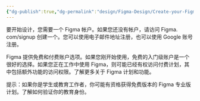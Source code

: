 ```yaml
---
{"dg-publish":true,"dg-permalink":"design/Figma-Design/Create-your-Figma-account","permalink":"/design/Figma-Design/Create-your-Figma-account/","metatags":{"description":"Before you start Who can use this feature","og:site_name":"DavonOs","og:title":"创建你的Figma账户","og:type":"article","og:url":"https://zuji.eu.org/design/Figma-Design/Create-your-Figma-account","og:image":"https://help.figma.com/hc/theming_assets/01HZFG1N1QJPKABHT3PHQQ0J9J","og:image: width":"200","og:image: alt":"articlecover","og:locale":"zh_cn"},"tags":["Design/UI/Figma"]}
---
```



要开始设计，您需要一个 Figma 帐户。如果您还没有帐户，请访问 Figma. com/signup 创建一个。您可以使用电子邮件地址注册，也可以使用 Google 账号注册。

Figma 提供免费和付费账户选项。如果您刚开始使用，免费的入门级账户是一个很好的选择。如果您正在工作中使用 Figma，则可能已经有权访问付费计划，其中包括额外功能的访问权限。了解更多关于 Figma 计划和功能。

提示：如果你是学生或教育工作者，你可能有资格获得免费版本的 Figma 专业版计划。了解如何验证你的教育身份。